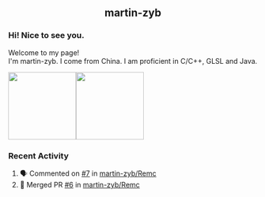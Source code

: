 <p align="center">
  <h2 align="center">martin-zyb</h2>
</p>

### Hi! Nice to see you.

Welcome to my page!  
I'm martin-zyb. I come from China. I am proficient in C/C++, GLSL and Java.
  
<a href="https://github.com/martin-zyb"><img height="137px" src="https://github-readme-stats.vercel.app/api?username=martin-zyb&hide_title=true&hide_border=true&show_icons=true&include_all_commits=true&count_private=true&line_height=21&text_color=000&icon_color=000&bg_color=0,ea6161,ffc64d,fffc4d,52fa5a&theme=graywhite" /><!-- wi*quL3fcV --><img height="137px" src="https://github-readme-stats.vercel.app/api/top-langs/?username=martin-zyb&hide=html&hide_title=true&hide_border=true&layout=compact&langs_count=6&exclude_repo=comp426,Redventures-Movie-Quotes&text_color=000&icon_color=fff&bg_color=0,52fa5a,4dfcff,c64dff&theme=graywhite" /></a>

### Recent Activity

<!--START_SECTION:activity-->
1. 🗣 Commented on [#7](https://github.com/martin-zyb/Remc/issues/7#issuecomment-1703859030) in [martin-zyb/Remc](https://github.com/martin-zyb/Remc)
2. 🎉 Merged PR [#6](https://github.com/martin-zyb/Remc/pull/6) in [martin-zyb/Remc](https://github.com/martin-zyb/Remc)
<!--END_SECTION:activity-->
